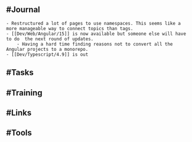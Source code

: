 ## #Journal
	- Restructured a lot of pages to use namespaces. This seems like a more manageable way to connect topics than tags.
	- [[Dev/Web/Angular/15]] is now available but someone else will have to do  the next round of updates.
		- Having a hard time finding reasons not to convert all the Angular projects to a monorepo.
	- [[Dev/Typescript/4.9]] is out
## #Tasks
## #Training
## #Links
## #Tools